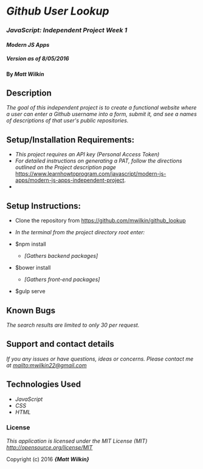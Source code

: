 # _Github User Lookup_

### _JavaScript: Independent Project Week 1_

#### _Modern JS Apps_


##### _Version as of 8/05/2016_

#### By _**Matt Wilkin**_

## Description

_The goal of this independent project is to create a functional website where a user can enter a Github username into a form, submit it, and see a names of descriptions of that user's public repositories._

## Setup/Installation Requirements:

* _This project requires an API key (Personal Access Token)_
* _For detailed instructions on generating a PAT, follow the directions outlined on the Project description page_ https://www.learnhowtoprogram.com/javascript/modern-js-apps/modern-js-apps-independent-project.
*


## Setup Instructions:

* Clone the repository from https://github.com/mwilkin/github_lookup

* _In the terminal from the project directory root enter:_
* $npm install
  * _[Gathers backend packages]_
* $bower install
  * _[Gathers front-end packages]_
* $gulp serve

## Known Bugs

_The search results are limited to only 30 per request._

## Support and contact details

_If you any issues or have questions, ideas or concerns.  Please contact me at <mailto:mwilkin22@gmail.com>_

## Technologies Used

* _JavaScript_
* _CSS_
* _HTML_




### License

*This application is licensed under the MIT License (MIT) <http://opensource.org/license/MIT>*

Copyright (c) 2016 **_{Matt Wilkin}_**
